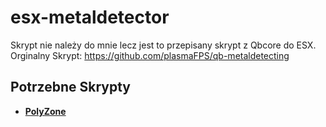 # esx-metaldetector
Skrypt nie należy do mnie lecz jest to przepisany skrypt z Qbcore do ESX. Orginalny Skrypt: https://github.com/plasmaFPS/qb-metaldetecting



## Potrzebne Skrypty
- <a href="https://github.com/mkafrin/PolyZone">**PolyZone**</a>


